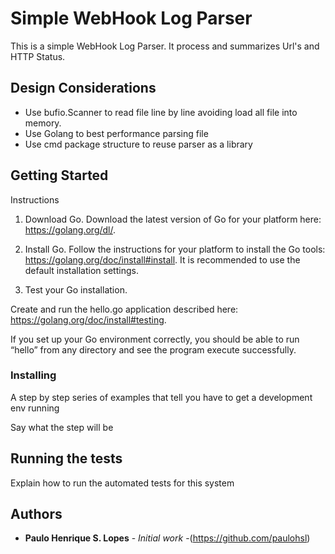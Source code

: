 # Simple WebHook Log Parser

This is a simple WebHook Log Parser. It process and summarizes Url's and HTTP Status.

## Design Considerations
- Use bufio.Scanner to read file line by line avoiding load all file into memory.
- Use Golang to best performance parsing file
- Use cmd package structure to reuse parser as a library

## Getting Started

Instructions
1. Download Go.
Download the latest version of Go for your platform here: https://golang.org/dl/.

2. Install Go.
Follow the instructions for your platform to install the Go tools: https://golang.org/doc/install#install. It is recommended to use the default installation settings.

3. Test your Go installation.

Create and run the hello.go application described here: https://golang.org/doc/install#testing.

If you set up your Go environment correctly, you should be able to run “hello” from any directory and see the program execute successfully.

### Installing

A step by step series of examples that tell you have to get a development env running

Say what the step will be

## Running the tests

Explain how to run the automated tests for this system


## Authors

* **Paulo Henrique S. Lopes** - *Initial work* -(https://github.com/paulohsl)
